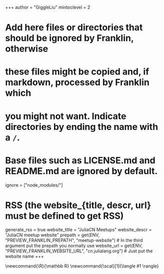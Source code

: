<!--
Add here global page variables to use throughout your website.
-->
+++
author = "GiggleLiu"
mintoclevel = 2

# Add here files or directories that should be ignored by Franklin, otherwise
# these files might be copied and, if markdown, processed by Franklin which
# you might not want. Indicate directories by ending the name with a `/`.
# Base files such as LICENSE.md and README.md are ignored by default.
ignore = ["node_modules/"]

# RSS (the website_{title, descr, url} must be defined to get RSS)
generate_rss = true
website_title = "JuliaCN Meetups"
website_descr = "JuliaCN meetup website"
prepath = get(ENV, "PREVIEW_FRANKLIN_PREPATH", "meetup-website") # In the third argument put the prepath you normally use
website_url = get(ENV, "PREVIEW_FRANKLIN_WEBSITE_URL", "cn.julialang.org") # Just put the website name
+++

<!--
Add here global latex commands to use throughout your pages.
-->
\newcommand{\R}{\mathbb R}
\newcommand{\scal}[1]{\langle #1 \rangle}
